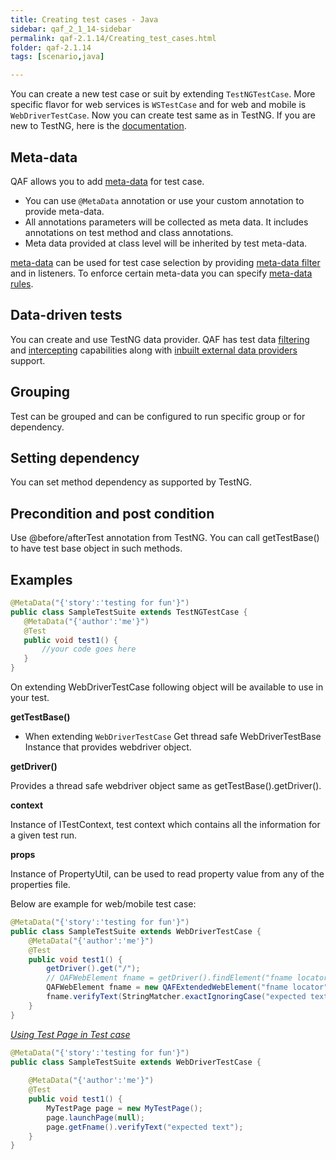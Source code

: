 ```yaml
---
title: Creating test cases - Java
sidebar: qaf_2_1_14-sidebar
permalink: qaf-2.1.14/Creating_test_cases.html
folder: qaf-2.1.14
tags: [scenario,java]

---
```



You can create a new test case or suit by extending `TestNGTestCase`. More specific flavor for web services is `WSTestCase` and for web and mobile is `WebDriverTestCase`. Now you can create test same as in TestNG. If you are new to TestNG, here is the [documentation](http://testng.org/doc/documentation-main.html).


## Meta-data
QAF allows you to add [meta-data](scenario-meta-data.html) for test case. 
  - You can use `@MetaData` annotation or use your custom annotation to provide meta-data. 
  - All annotations parameters will be collected as meta data. It includes annotations on test method and class annotations. 
  - Meta data provided at class level will be inherited by test meta-data. 

[meta-data](scenario-meta-data.html) can be used for test case selection by providing [meta-data filter](scenario_metadatata_filter_include_exclude_prop.html) and in listeners. To enforce certain meta-data you can specify [meta-data rules](meta-data-rules.html).

## Data-driven tests
You can create and use TestNG data provider. QAF has test data [filtering](data_driven_filter.html) and [intercepting](javadoc/com/qmetry/qaf/automation/testng/dataprovider/QAFDataProviderIntercepter.html) capabilities along with [inbuilt external data providers](maketest_data_driven.html) support. 

## Grouping

Test can be grouped and can be configured to run specific group or for dependency.

## Setting dependency

You can set method dependency as supported by TestNG.

## Precondition and post condition

Use @before/afterTest annotation from TestNG. You can call getTestBase() to have test base object in such methods.


## Examples
 
 ```java
@MetaData("{'story':'testing for fun'}")
public class SampleTestSuite extends TestNGTestCase {
    @MetaData("{'author':'me'}")
    @Test
    public void test1() {
		//your code goes here
    }
}
```

On extending WebDriverTestCase following object will be available to use in your test.

<b>getTestBase()</b>

 - When extending `WebDriverTestCase` Get thread safe WebDriverTestBase Instance that provides webdriver object.

<b>getDriver()</b>

Provides a thread safe webdriver object same as getTestBase().getDriver().

<b>context</b>

Instance of ITestContext, test context which contains all the information for a given test run.

<b>props</b>

Instance of PropertyUtil, can be used to read property value from any of the properties file.


Below are example for web/mobile test case:

```java
@MetaData("{'story':'testing for fun'}")
public class SampleTestSuite extends WebDriverTestCase {
    @MetaData("{'author':'me'}")
    @Test
    public void test1() {
        getDriver().get("/");
        // QAFWebElement fname = getDriver().findElement("fname locator");
        QAFWebElement fname = new QAFExtendedWebElement("fname locator");
        fname.verifyText(StringMatcher.exactIgnoringCase("expected text"));
    }
}
```

<i><u>Using Test Page in Test case</u></i>

```java
@MetaData("{'story':'testing for fun'}")
public class SampleTestSuite extends WebDriverTestCase {
    
    @MetaData("{'author':'me'}")
    @Test
    public void test1() {
        MyTestPage page = new MyTestPage();
        page.launchPage(null);
        page.getFname().verifyText("expected text");
    }
}
```
